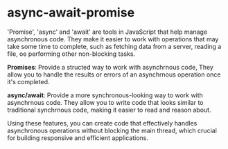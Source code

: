 # async-await-promise
'Promise', 'async' and 'await' are tools in JavaScript that help manage asynchronous code. They make it easier to work with operations that may take some time to complete, such as fetching data from a server, reading a file, oe performing other non-blocking tasks.

**Promises**: Provide a structed way to work with asynchrnous code, They allow you to handle the results or errors of an asynchrnous operation once it's completed.

**async/await**: Provide a more synchronous-looking way to work with asynchrnous code. They allow you to write code that looks similar to traditional synchrnous code, making it easier to read and reason about.

Using these features, you can create code that effectively handles asynchronous operations without blocking the main thread, which crucial for building responsive and efficient applications.
